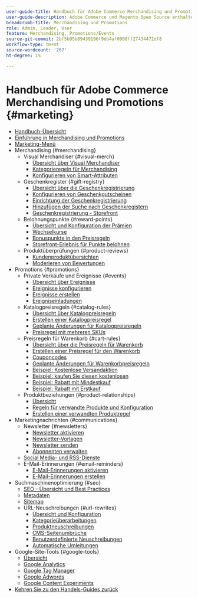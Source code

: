 ```yaml
---
user-guide-title: Handbuch für Adobe Commerce Merchandising und Promotions
user-guide-description: Adobe Commerce und Magento Open Source enthalten viele Tools, mit denen Sie Ihre Verkaufszahlen steigern, Möglichkeiten zur Kundeninteraktion schaffen und gezielte Promotions einrichten können.
breadcrumb-title: Merchandising und Promotions
role: Admin, Leader, User
feature: Merchandising, Promotions/Events
source-git-commit: 2bf5b95b89439196f9db4af0908ff27434472df8
workflow-type: tm+mt
source-wordcount: '267'
ht-degree: 1%

---
```



# Handbuch für Adobe Commerce Merchandising und Promotions {#marketing}

- [Handbuch-Übersicht](guide-overview.md)
- [Einführung in Merchandising und Promotions](introduction.md)
- [Marketing-Menü](marketing-menu.md)
- Merchandising {#merchandising}
   - Visual Merchandiser {#visual-merch}
      - [Übersicht über Visual Merchandiser](visual-merchandiser.md)
      - [Kategorieregeln für Merchandising](category-product-rules.md)
      - [Konfigurieren von Smart-Attributen](smart-attributes-configure.md)
   - Geschenkregister {#gift-registry}
      - [Übersicht über die Geschenkregistrierung](gift-registries.md)
      - [Konfigurieren von Geschenkgutscheinen](gift-registry-configure.md)
      - [Einrichtung der Geschenkregistrierung](gift-registry-create.md)
      - [Hinzufügen der Suche nach Geschenkregistern](gift-registry-search.md)
      - [Geschenkregistrierung - Storefront](gift-registry-storefront.md)
   - Belohnungspunkte {#reward-points}
      - [Übersicht und Konfiguration der Prämien](rewards-loyalty.md)
      - [Wechselkurse](reward-exchange-rates.md)
      - [Bonuspunkte in den Preisregeln](reward-points-price-rules.md)
      - [Storefront-Erlebnis für Punkte belohnen](reward-points-storefront.md)
   - Produktüberprüfungen {#product-reviews}
      - [Kundenproduktübersichten](product-reviews.md)
      - [Moderieren von Bewertungen](product-reviews-moderate.md)
- Promotions {#promotions}
   - Private Verkäufe und Ereignisse {#events}
      - [Übersicht über Ereignisse](events-private-sales.md)
      - [Ereignisse konfigurieren](event-configure.md)
      - [Ereignisse erstellen](event-create.md)
      - [Ereigniseinladungen](invitations.md)
   - Katalogpreisregeln {#catalog-rules}
      - [Übersicht über Katalogpreisregeln](price-rules-catalog.md)
      - [Erstellen einer Katalogpreisregel](price-rules-catalog-create.md)
      - [Geplante Änderungen für Katalogpreisregeln](price-rule-catalog-scheduled-changes.md)
      - [Preisregel mit mehreren SKUs](price-rule-multiple-sku.md)
   - Preisregeln für Warenkorb {#cart-rules}
      - [Übersicht über die Preisregeln für Warenkorb](price-rules-cart.md)
      - [Erstellen einer Preisregel für den Warenkorb](price-rules-cart-create.md)
      - [Couponcodes](price-rules-cart-coupon.md)
      - [Geplante Änderungen für Warenkorbpreisregeln](price-rule-cart-scheduled-changes.md)
      - [Beispiel: Kostenlose Versandaktion](price-rules-cart-free-shipping.md)
      - [Beispiel: kaufen Sie diesen kostenlosen](price-rules-cart-buy-this-get-that.md)
      - [Beispiel: Rabatt mit Mindestkauf](price-rule-discount-minimum-purchase.md)
      - [Beispiel: Rabatt mit Erstkauf](price-rule-discount-first-purchase.md)
   - Produktbeziehungen {#product-relationships}
      - [Übersicht](product-relationships.md)
      - [Regeln für verwandte Produkte und Konfiguration](product-related-rules.md)
      - [Erstellen einer verwandten Produktregel](product-related-rule-create.md)
- Marketingnachrichten {#communications}
   - Newsletter {#newsletters}
      - [Newsletter aktivieren](newsletters.md)
      - [Newsletter-Vorlagen](newsletter-template.md)
      - [Newsletter senden](newsletter-queue.md)
      - [Abonnenten verwalten](newsletter-subscribers.md)
   - [Social Media- und RSS-Dienste](social-rss.md)
   - E-Mail-Erinnerungen {#email-reminders}
      - [E-Mail-Erinnerungen aktivieren](email-reminder-rules.md)
      - [E-Mail-Erinnerungen erstellen](email-reminder-rules-create.md)
- Suchmaschinenoptimierung {#seo}
   - [SEO - Übersicht und Best Practices](seo-overview.md)
   - [Metadaten](meta-data.md)
   - [Sitemap](sitemap-xml.md)
   - URL-Neuschreibungen {#url-rewrites}
      - [Übersicht und Konfiguration](url-rewrite.md)
      - [Kategorieüberarbeitungen](url-rewrite-category.md)
      - [Produktneuschreibungen](url-rewrite-product.md)
      - [CMS-Seitenumbrüche](url-rewrite-cms-page.md)
      - [Benutzerdefinierte Neuschreibungen](url-rewrite-custom.md)
      - [Automatische Umleitungen](url-redirect-product-automatic.md)
- Google-Site-Tools {#google-tools}
   - [Übersicht](google-tools.md)
   - [Google Analytics](google-analytics.md)
   - [Google Tag Manager](google-tag-manager.md)
   - [Google Adwords](google-adwords.md)
   - [Google Content Experiments](google-content-experiments.md)
- [Kehren Sie zu den Handels-Guides zurück](https://experienceleague.adobe.com/en/docs/commerce-admin/user-guides/home)

